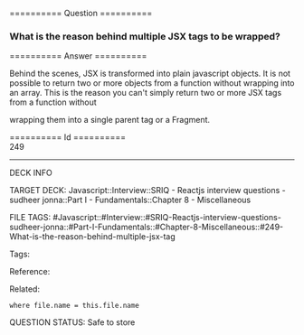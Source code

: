 ========== Question ==========  

### What is the reason behind multiple JSX tags to be wrapped?  

========== Answer ==========  

Behind the scenes, JSX is transformed into plain javascript objects. It is not possible to return two or more objects from a function without wrapping into an array. This is the reason you can't simply return two or more JSX tags from a function without

wrapping them into a single parent tag or a Fragment.

========== Id ==========  
249

---

DECK INFO

TARGET DECK: Javascript::Interview::SRIQ - Reactjs interview questions - sudheer jonna::Part I - Fundamentals::Chapter 8 - Miscellaneous

FILE TAGS: #Javascript::#Interview::#SRIQ-Reactjs-interview-questions-sudheer-jonna::#Part-I-Fundamentals::#Chapter-8-Miscellaneous::#249-What-is-the-reason-behind-multiple-jsx-tag

Tags:

Reference:

Related:

```dataview
where file.name = this.file.name
```
QUESTION STATUS: Safe to store
